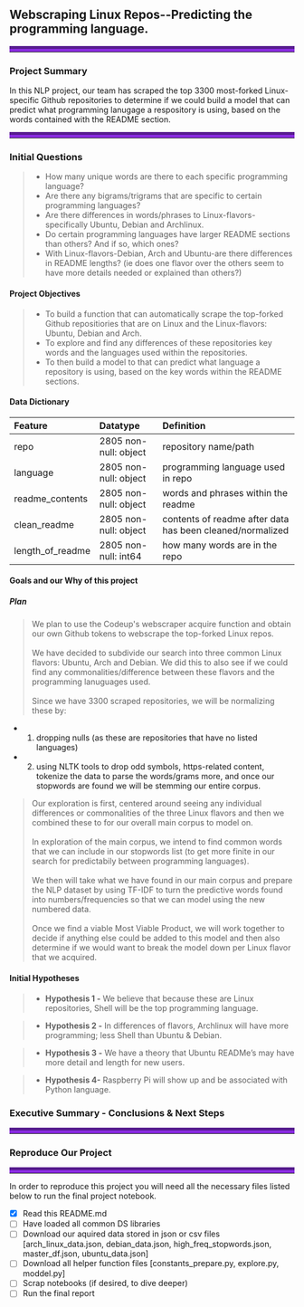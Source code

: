 ## Webscraping Linux Repos--Predicting the programming language.
<hr style="border-top: 10px groove blueviolet; margin-top: 1px; margin-bottom: 1px"></hr>

### Project Summary 

In this NLP project, our team has scraped the top 3300 most-forked Linux-specific Github repositories to determine if we could build a model that can predict what programming lanugage a respository is using, based on the words contained with the README section. 
<hr style="border-top: 10px groove blueviolet; margin-top: 1px; margin-bottom: 1px"></hr>

### Initial Questions

> - How many unique words are there to each specific programming language?<br>
> - Are there any bigrams/trigrams that are specific to certain programming languages?<br>
> - Are there differences in words/phrases to Linux-flavors- specifically Ubuntu, Debian and Archlinux.<br>
> - Do certain programming languages have larger README sections than others? And if so, which ones?<br>
> - With Linux-flavors-Debian, Arch and Ubuntu-are there differences in README lengths? (ie does one flavor over the others seem to have more details needed or explained than others?)

#### Project Objectives
> - To build a function that can automatically scrape the top-forked Github repositiories that are on Linux and the Linux-flavors: Ubuntu, Debian and Arch.<br>
> - To explore and find any differences of these repositories key words and the languages used within the repositories.<br>
> - To then build a model to that can predict what language a repository is using, based on the key words within the README sections. 
#### Data Dictionary
>
>
>
|Feature|Datatype|Definition|
|:-------|:--------|:----------|
| repo | 2805 non-null: object | repository name/path |
| language | 2805 non-null: object | programming language used in repo |
| readme_contents| 2805 non-null: object | words and phrases within the readme |
| clean_readme| 2805 non-null: object | contents of readme after data has been cleaned/normalized|
| length_of_readme | 2805 non-null: int64 | how many words are in the repo |


#### Goals and our Why of this project
>
>
>
##### Plan
> We plan to use the Codeup's webscraper acquire function and obtain our own Github tokens to webscrape the top-forked Linux repos.<br><br>
> We have decided to subdivide our search into three common Linux flavors: Ubuntu, Arch and Debian. We did this to also see if we could find any commonalities/difference between these flavors and the programming lanuguages used.<br><br>
> Since we have 3300 scraped repositories, we will be normalizing these by:<br>
- 1) dropping nulls (as these are repositories that have no listed languages)
- 2) using NLTK tools to drop odd symbols, https-related content, tokenize the data to parse the words/grams more, and once our stopwords are found we will be stemming our entire corpus.
> Our exploration is first, centered around seeing any individual differences or commonalities of the three Linux flavors and then we combined these to for our overall main corpus to model on. <br><br>
> In exploration of the main corpus, we intend to find common words that we can include in our stopwords list (to get more finite in our search for predictabily between programming languages).<br><br>
> We then will take what we have found in our main corpus and prepare the NLP dataset by using TF-IDF to turn the predictive words found into numbers/frequencies so that we can model using the new numbered data.<br><br>
> Once we find a viable Most Viable Product, we will work together to decide if anything else could be added to this model and then also determine if we would want to break the model down per Linux flavor that we acquired. 

#### Initial Hypotheses
> - **Hypothesis 1 -**
We believe that because these are Linux repositories, Shell will be the top programming language.

> - **Hypothesis 2 -** 
In differences of flavors, Archlinux will have more programming; less Shell than Ubuntu & Debian. 

> - **Hypothesis 3 -**
We have a theory that Ubuntu READMe’s may have more detail and length for new users.

> - **Hypothesis 4-**
Raspberry Pi will show up and be associated with Python language.


### Executive Summary - Conclusions & Next Steps



<hr style="border-top: 10px groove blueviolet; margin-top: 1px; margin-bottom: 1px"></hr>


### Reproduce Our Project

<hr style="border-top: 10px groove blueviolet; margin-top: 1px; margin-bottom: 1px"></hr>

In order to reproduce this project you will need all the necessary files listed below to run the final project notebook. 
- [x] Read this README.md
- [ ] Have loaded all common DS libraries
- [ ] Download our aquired data stored in json or csv files [arch_linux_data.json, debian_data.json, high_freq_stopwords.json, master_df.json, ubuntu_data.json]
- [ ] Download all helper function files [constants_prepare.py, explore.py, moddel.py]
- [ ] Scrap notebooks (if desired, to dive deeper)
- [ ] Run the final report
